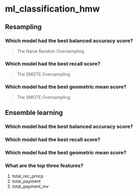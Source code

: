# ml_classification_hmw

## Resampling

### Which model had the best balanced accuracy score?
> The Naive Random Oversampling
### Which model had the best recall score?
> The SMOTE Oversampling
### Which model had the best geometric mean score?
> The SMOTE Oversampling


## Ensemble learning

### Which model had the best balanced accuracy score?
>
### Which model had the best recall score?
>
### Which model had the best geometric mean score?
>
### What are the top three features?
 1. total_rec_prncp
 2. total_payment
 3. total_payment_inv
